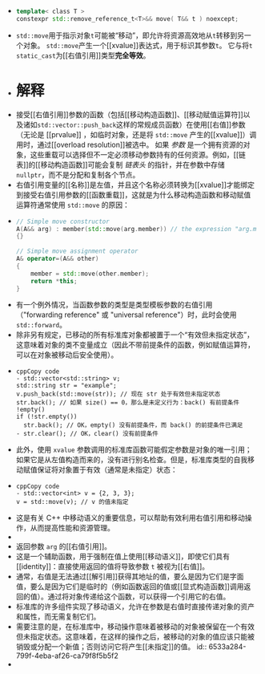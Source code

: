 - ``` C++
  template< class T >
  constexpr std::remove_reference_t<T>&& move( T&& t ) noexcept;
  ```
- `std::move`用于指示对象`t`可能被“移动”，即允许将资源高效地从`t`转移到另一个对象。
  `std::move`产生一个[[xvalue]]表达式，用于标识其参数`t`。
  它与将`t` `static_cast`为[[右值引用]]类型**完全等效**。
- # 解释
- 接受[[右值引用]]参数的函数（包括[[移动构造函数]]、[[移动赋值运算符]]以及诸如`std::vector::push_back`这样的常规成员函数）在使用[[右值]]参数（无论是 [[prvalue]] ，如临时对象，还是将 `std::move` 产生的[[xvalue]]）调用时，通过[[overload resolution]]被选中。
  如果 *参数* 是一个拥有资源的对象，这些重载可以选择但不一定必须移动参数持有的任何资源。例如，[[链表]]的[[移动构造函数]]可能会复制 *链表头* 的指针，并在参数中存储 `nullptr`，而不是分配和复制各个节点。
- 右值引用变量的[[名称]]是左值，并且这个名称必须转换为[[xvalue]]才能绑定到接受右值引用参数的[[函数重载]]，这就是为什么移动构造函数和移动赋值运算符通常使用 `std::move` 的原因：
- ``` cpp 
  // Simple move constructor
  A(A&& arg) : member(std::move(arg.member)) // the expression "arg.member" is lvalue
  {}
   
  // Simple move assignment operator
  A& operator=(A&& other)
  {
      member = std::move(other.member);
      return *this;
  }
  ```
- 有一个例外情况，当函数参数的类型是类型模板参数的右值引用（"forwarding reference" 或 "universal reference"）时，此时会使用 `std::forward`。
- 除非另有规定，已移动的所有标准库对象都被置于一个“有效但未指定状态”，这意味着对象的类不变量成立（因此不带前提条件的函数，例如赋值运算符，可以在对象被移动后安全使用）。
- ```
  cppCopy code
  - std::vector<std::string> v;
  std::string str = "example";
  v.push_back(std::move(str)); // 现在 str 处于有效但未指定状态
  str.back(); // 如果 size() == 0，那么是未定义行为：back() 有前提条件 !empty()
  if (!str.empty())
    str.back(); // OK，empty() 没有前提条件，而 back() 的前提条件已满足
  - str.clear(); // OK，clear() 没有前提条件
  ```
- 此外，使用 `xvalue` 参数调用的标准库函数可能假定参数是对象的唯一引用；如果它是从左值构造而来的，没有进行别名检查。但是，标准库类型的自我移动赋值保证将对象置于有效（通常是未指定）状态：
- ```
  cppCopy code
  - std::vector<int> v = {2, 3, 3};
  v = std::move(v); // v 的值未指定
  ```
- 这是有关 C++ 中移动语义的重要信息，可以帮助有效利用右值引用和移动操作，从而提高性能和资源管理。
-
- 返回参数 `arg` 的[[右值引用]]。
- 这是一个辅助函数，用于强制在值上使用[[移动语义]]，即使它们具有[[identity]]：直接使用返回的值将导致参数 `t` 被视为[[右值]]。
- 通常，右值是无法通过[[解引用]]获得其地址的值，要么是因为它们是字面值，要么是因为它们是临时的（例如函数返回的值或[[显式构造函数]]调用返回的值）。通过将对象传递给这个函数，可以获得一个引用它的右值。
- 标准库的许多组件实现了移动语义，允许在参数是右值时直接传递对象的资产和属性，而无需复制它们。
- 需要注意的是，在标准库中，移动操作意味着被移动的对象被保留在一个有效但未指定状态。这意味着，在这样的操作之后，被移动的对象的值应该只能被销毁或分配一个新值；否则访问它将产生[[未指定]]的值。
  id:: 6533a284-799f-4eba-af26-ca79f8f5b5f2
-